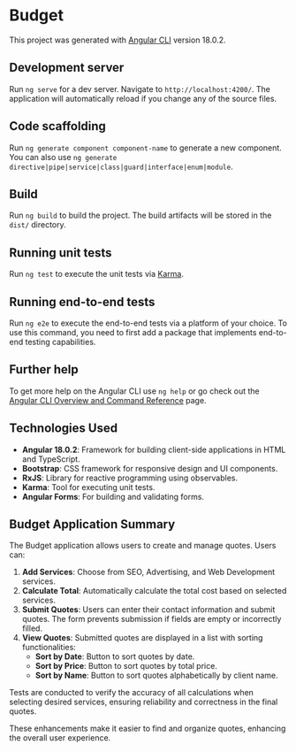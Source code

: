 # Budget

This project was generated with [Angular CLI](https://github.com/angular/angular-cli) version 18.0.2.

## Development server

Run `ng serve` for a dev server. Navigate to `http://localhost:4200/`. The application will automatically reload if you change any of the source files.

## Code scaffolding

Run `ng generate component component-name` to generate a new component. You can also use `ng generate directive|pipe|service|class|guard|interface|enum|module`.

## Build

Run `ng build` to build the project. The build artifacts will be stored in the `dist/` directory.

## Running unit tests

Run `ng test` to execute the unit tests via [Karma](https://karma-runner.github.io).

## Running end-to-end tests

Run `ng e2e` to execute the end-to-end tests via a platform of your choice. To use this command, you need to first add a package that implements end-to-end testing capabilities.

## Further help

To get more help on the Angular CLI use `ng help` or go check out the [Angular CLI Overview and Command Reference](https://angular.dev/tools/cli) page.

## Technologies Used

- **Angular 18.0.2**: Framework for building client-side applications in HTML and TypeScript.
- **Bootstrap**: CSS framework for responsive design and UI components.
- **RxJS**: Library for reactive programming using observables.
- **Karma**: Tool for executing unit tests.
- **Angular Forms**: For building and validating forms.

## Budget Application Summary

The Budget application allows users to create and manage quotes. Users can:

1. **Add Services**: Choose from SEO, Advertising, and Web Development services.
2. **Calculate Total**: Automatically calculate the total cost based on selected services.
3. **Submit Quotes**: Users can enter their contact information and submit quotes. The form prevents submission if fields are empty or incorrectly filled.
4. **View Quotes**: Submitted quotes are displayed in a list with sorting functionalities:
   - **Sort by Date**: Button to sort quotes by date.
   - **Sort by Price**: Button to sort quotes by total price.
   - **Sort by Name**: Button to sort quotes alphabetically by client name.

Tests are conducted to verify the accuracy of all calculations when selecting desired services, ensuring reliability and correctness in the final quotes.

These enhancements make it easier to find and organize quotes, enhancing the overall user experience.

